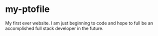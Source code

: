 # my-ptofile
My first ever website. I am just beginning to code and hope to full be an accomplished full stack developer in the future. 
